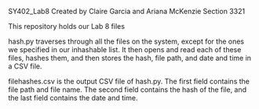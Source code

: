  SY402_Lab8
 Created by Claire Garcia and Ariana McKenzie 
 Section 3321 

 This repository holds our Lab 8 files

hash.py traverses through all the files on the system, except for the ones we specified
in our inhashable list. It then opens and read each of these files, hashes them, 
and then stores the hash, file path, and date and time in a CSV file. 

filehashes.csv is the output CSV file of hash.py. The first field contains the file path and file name.
The second field contains the hash of the file, and the last field contains the 
date and time.  
 

